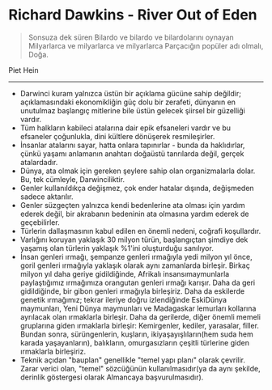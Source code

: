 # Richard Dawkins - River Out of Eden

> Sonsuza dek süren
> Bilardo ve bilardo ve bilardolarını oynayan
> Milyarlarca ve milyarlarca ve milyarlarca
> Parçacığın popüler adı olmalı, Doğa.

Piet Hein

***

* Darwinci kuram yalnızca üstün bir açıklama gücüne sahip değildir; açıklamasındaki ekonomikliğin güç dolu bir zerafeti, dünyanın en unutulmaz başlangıç mitlerine bile üstün gelecek şiirsel bir güzelliği vardır.
* Tüm halkların kabileci atalarına dair epik efsaneleri vardır ve bu efsaneler çoğunlukla, dini kültlere dönüşerek resmileşirler.
* İnsanlar atalarını sayar, hatta onlara tapınırlar - bunda da haklıdırlar, çünkü yaşamı anlamanın anahtarı doğaüstü tanrılarda değil, gerçek atalardadır.
* Dünya, ata olmak için gereken şeylere sahip olan organizmalarla dolar. Bu, tek cümleyle, Darwinciliktir.
* Genler kullanıldıkça değişmez, çok ender hatalar dışında, değişmeden sadece aktarılır.
* Genler süzgeçten yalnızca kendi bedenlerine ata olması için yardım ederek değil, bir akrabanın bedeninin ata olmasına yardım ederek de geçebilirler.
* Türlerin dallaşmasının kabul edilen en önemli nedeni, coğrafi koşullardır.
* Varlığını koruyan yaklaşık 30 milyon türün, başlangıçtan şimdiye dek yaşamış olan türlerin yaklaşık %1'ini oluşturduğu sanılıyor.
* İnsan genleri ırmağı, şempanze genleri ırmağıyla yedi milyon yıl önce, goril genleri ırmağıyla yaklaşık olarak aynı zamanlarda birleşir. Birkaç milyon yıl daha geriye gidildiğinde, Afrikalı insansımaymunlarla paylaştığımız ırmağımıza orangutan genleri ırmağı karışır. Daha da geri gidildiğinde, bir gibon genleri ırmağıyla birleşiriz. Daha da eskilerde genetik ırmağımız; tekrar ileriye doğru izlendiğinde EskiDünya maymunları, Yeni Dünya maymunları ve Madagaskar lemurları kollarına ayrılacak olan ırmaklarla birleşir. Daha da gerilerde, diğer önemli memeli gruplarına giden ırmaklarla birleşir: Kemirgenler, kediler, yarasalar, filler. Bundan sonra, sürüngenlerin, kuşların, ikiyaşayışlıların(hem suda hem karada yaşayanların), balıkların, omurgasızların çeşitli türlerine giden ırmaklarla birleşiriz.
* Teknik açıdan "bauplan" genellikle "temel yapı planı" olarak çevrilir. Zarar verici olan, "temel" sözcüğünün kullanılmasıdır(ya da aynı şekilde, derinlik göstergesi olarak Almancaya başvurulmasıdır). 
